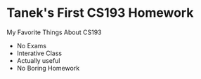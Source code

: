 # Tanek's First CS193 Homework

My Favorite Things About CS193
- No Exams
- Interative Class
- Actually useful
- No Boring Homework
